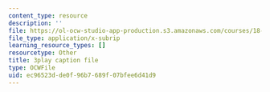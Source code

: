 ```yaml
---
content_type: resource
description: ''
file: https://ol-ocw-studio-app-production.s3.amazonaws.com/courses/18-03sc-differential-equations-fall-2011/ec96523dde0f96b7689f07bfee6d41d9_xWa5_OXI6VM.srt
file_type: application/x-subrip
learning_resource_types: []
resourcetype: Other
title: 3play caption file
type: OCWFile
uid: ec96523d-de0f-96b7-689f-07bfee6d41d9
---
```

